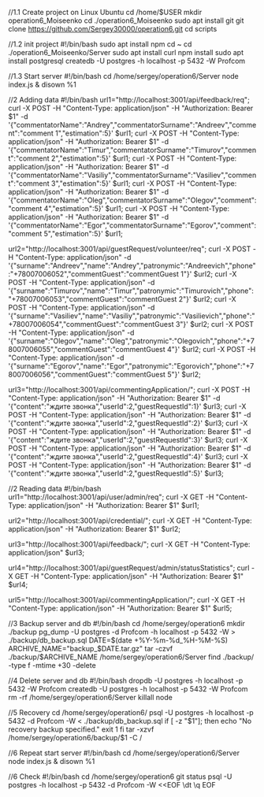 //1.1 Create project on Linux Ubuntu
cd /home/$USER
mkdir operation6_Moiseenko
cd ./operation6_Moiseenko
sudo apt install git
git clone https://github.com/Sergey30000/operation6.git
cd scripts

//1.2 init project
#!/bin/bash
sudo apt install npm
cd ~
cd ./operation6_Moiseenko/Server
sudo apt install curl
npm install
sudo apt install postgresql
createdb -U postgres -h localhost -p 5432 -W Profcom

//1.3 Start server
#!/bin/bash
cd /home/sergey/operation6/Server
node index.js & disown %1

//2 Adding data
#!/bin/bash
url1="http://localhost:3001/api/feedback/req";
curl -X POST -H "Content-Type: application/json" -H "Authorization: Bearer $1" -d '{"commentatorName":"Andrey","commentatorSurname":"Andreev","comment":"comment 1","estimation":5}' $url1;
curl -X POST -H "Content-Type: application/json" -H "Authorization: Bearer $1" -d '{"commentatorName":"Timur","commentatorSurname":"Timurov","comment":"comment 2","estimation":5}' $url1;
curl -X POST -H "Content-Type: application/json" -H "Authorization: Bearer $1" -d '{"commentatorName":"Vasiliy","commentatorSurname":"Vasiliev","comment":"comment 3","estimation":5}' $url1;
curl -X POST -H "Content-Type: application/json" -H "Authorization: Bearer $1" -d '{"commentatorName":"Oleg","commentatorSurname":"Olegov","comment":"comment 4","estimation":5}' $url1;
curl -X POST -H "Content-Type: application/json" -H "Authorization: Bearer $1" -d '{"commentatorName":"Egor","commentatorSurname":"Egorov","comment":"comment 5","estimation":5}' $url1;

url2="http://localhost:3001/api/guestRequest/volunteer/req";
curl -X POST -H "Content-Type: application/json" -d '{"surname":"Andreev","name":"Andrey","patronymic":"Andreevich","phone":"+78007006052","commentGuest":"commentGuest 1"}' $url2;
curl -X POST -H "Content-Type: application/json" -d '{"surname":"Timurov","name":"Timur","patronymic":"Timurovich","phone":"+78007006053","commentGuest":"commentGuest 2"}' $url2;
curl -X POST -H "Content-Type: application/json" -d '{"surname":"Vasiliev","name":"Vasiliy","patronymic":"Vasilievich","phone":"+78007006054","commentGuest":"commentGuest 3"}' $url2;
curl -X POST -H "Content-Type: application/json" -d '{"surname":"Olegov","name":"Oleg","patronymic":"Olegovich","phone":"+78007006055","commentGuest":"commentGuest 4"}' $url2;
curl -X POST -H "Content-Type: application/json" -d '{"surname":"Egorov","name":"Egor","patronymic":"Egorovich","phone":"+78007006056","commentGuest":"commentGuest 5"}' $url2;

url3="http://localhost:3001/api/commentingApplication/";
curl -X POST -H "Content-Type: application/json" -H "Authorization: Bearer $1" -d '{"content":"ждите звонка","userId":2,"guestRequestId":1}' $url3;
curl -X POST -H "Content-Type: application/json" -H "Authorization: Bearer $1" -d '{"content":"ждите звонка","userId":2,"guestRequestId":2}' $url3;
curl -X POST -H "Content-Type: application/json" -H "Authorization: Bearer $1" -d '{"content":"ждите звонка","userId":2,"guestRequestId":3}' $url3;
curl -X POST -H "Content-Type: application/json" -H "Authorization: Bearer $1" -d '{"content":"ждите звонка","userId":2,"guestRequestId":4}' $url3;
curl -X POST -H "Content-Type: application/json" -H "Authorization: Bearer $1" -d '{"content":"ждите звонка","userId":2,"guestRequestId":5}' $url3;

//2 Reading data
#!/bin/bash
url1="http://localhost:3001/api/user/admin/req";
curl -X GET -H "Content-Type: application/json" -H "Authorization: Bearer $1" $url1;

url2="http://localhost:3001/api/credential/";
curl -X GET -H "Content-Type: application/json" -H "Authorization: Bearer $1" $url2;

url3="http://localhost:3001/api/feedback/";
curl -X GET -H "Content-Type: application/json" $url3;

url4="http://localhost:3001/api/guestRequest/admin/statusStatistics";
curl -X GET -H "Content-Type: application/json" -H "Authorization: Bearer $1" $url4;

url5="http://localhost:3001/api/commentingApplication/";
curl -X GET -H "Content-Type: application/json" -H "Authorization: Bearer $1" $url5;

//3 Backup server and db
#!/bin/bash
cd /home/sergey/operation6
mkdir ./backup
pg_dump -U postgres -d Profcom -h localhost -p 5432 -W  > ./backup/db_backup.sql
DATE=$(date +%Y-%m-%d_%H-%M-%S)
ARCHIVE_NAME="backup_$DATE.tar.gz"
tar -czvf ./backup/$ARCHIVE_NAME /home/sergey/operation6/Server
find ./backup/ -type f -mtime +30 -delete

//4 Delete server and db
#!/bin/bash
dropdb -U postgres -h localhost -p 5432 -W Profcom
createdb -U postgres -h localhost -p 5432 -W Profcom
rm -rf /home/sergey/operation6/Server
killall node

//5 Recovery
cd /home/sergey/operation6/
psql -U postgres -h localhost -p 5432 -d Profcom -W < ./backup/db_backup.sql
if [ -z "$1"]; then
	echo "No recovery backup specified."
	exit 1
fi
tar -xzvf /home/sergey/operation6/backup/$1 -C /

//6 Repeat start server
#!/bin/bash
cd /home/sergey/operation6/Server
node index.js & disown %1

//6 Check
#!/bin/bash
cd /home/sergey/operation6
git status
psql -U postgres -h localhost -p 5432 -d Profcom -W <<EOF
\dt
\q
EOF
